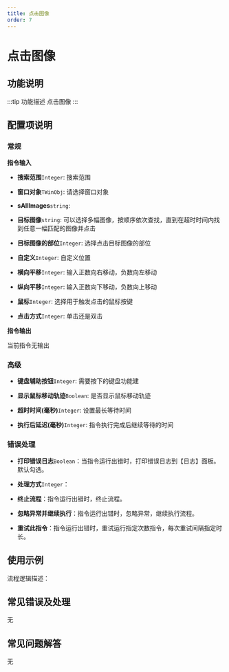 ```yaml
---
title: 点击图像
order: 7
---
```


# 点击图像

## 功能说明

:::tip 功能描述
点击图像
:::

## 配置项说明

### 常规

**指令输入**

- **搜索范围**`Integer`: 搜索范围

- **窗口对象**`TWinObj`: 请选择窗口对象

- **sAllImages**`string`: 

- **目标图像**`string`: 可以选择多幅图像，按顺序依次查找，直到在超时时间内找到任意一幅匹配的图像并点击

- **目标图像的部位**`Integer`: 选择点击目标图像的部位

- **自定义**`Integer`: 自定义位置

- **横向平移**`Integer`: 输入正数向右移动，负数向左移动

- **纵向平移**`Integer`: 输入正数向下移动，负数向上移动

- **鼠标**`Integer`: 选择用于触发点击的鼠标按键

- **点击方式**`Integer`: 单击还是双击


**指令输出**

当前指令无输出

### 高级

- **键盘辅助按钮**`Integer`: 需要按下的键盘功能建

- **显示鼠标移动轨迹**`Boolean`: 是否显示鼠标移动轨迹

- **超时时间(毫秒)**`Integer`: 设置最长等待时间

- **执行后延迟(毫秒)**`Integer`: 指令执行完成后继续等待的时间

### 错误处理

- **打印错误日志**`Boolean`：当指令运行出错时，打印错误日志到【日志】面板。默认勾选。

- **处理方式**`Integer`：

 - **终止流程**：指令运行出错时，终止流程。

 - **忽略异常并继续执行**：指令运行出错时，忽略异常，继续执行流程。

 - **重试此指令**：指令运行出错时，重试运行指定次数指令，每次重试间隔指定时长。

## 使用示例

流程逻辑描述：

## 常见错误及处理

无

## 常见问题解答

无

